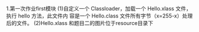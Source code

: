 1.第一次作业first模块
(1)自定义一个 Classloader，加载一个 Hello.xlass 文件，执行 hello 方法，此文件内
容是一个 Hello.class 文件所有字节（x=255-x）处理后的文件。
(2)Hello.xlass 和题目二的图片位于resource目录下
